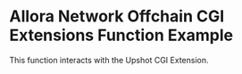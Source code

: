 # Allora Network Offchain CGI Extensions Function Example

This function interacts with the Upshot CGI Extension.